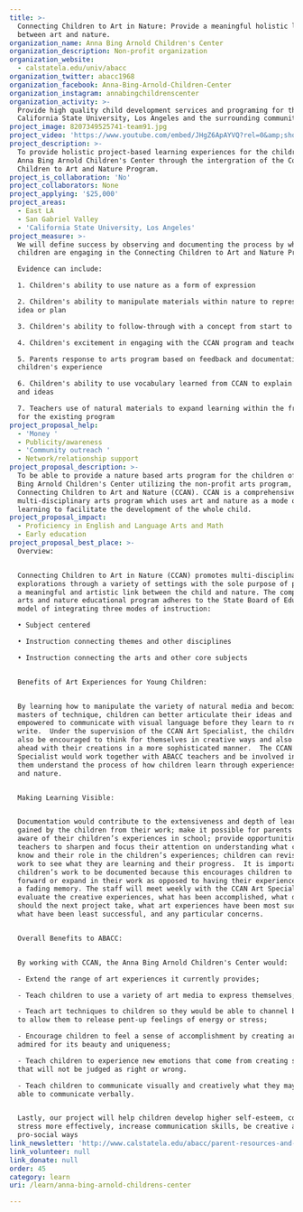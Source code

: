 ```yaml
---
title: >-
  Connecting Children to Art in Nature: Provide a meaningful holistic link
  between art and nature.
organization_name: Anna Bing Arnold Children's Center
organization_description: Non-profit organization
organization_website:
  - calstatela.edu/univ/abacc
organization_twitter: abacc1968
organization_facebook: Anna-Bing-Arnold-Children-Center
organization_instagram: annabingchildrenscenter
organization_activity: >-
  Provide high quality child development services and programing for the
  California State University, Los Angeles and the surrounding community.
project_image: 8207349525741-team91.jpg
project_video: 'https://www.youtube.com/embed/JHgZ6ApAYVQ?rel=0&amp;showinfo=0'
project_description: >-
  To provide holistic project-based learning experiences for the children of
  Anna Bing Arnold Children's Center through the intergration of the Connecting
  Children to Art and Nature Program.
project_is_collaboration: 'No'
project_collaborators: None
project_applying: '$25,000'
project_areas:
  - East LA
  - San Gabriel Valley
  - 'California State University, Los Angeles'
project_measure: >-
  We will define success by observing and documenting the process by which
  children are engaging in the Connecting Children to Art and Nature Program. 

  Evidence can include:

  1. Children's ability to use nature as a form of expression 

  2. Children's ability to manipulate materials within nature to represent an
  idea or plan

  3. Children's ability to follow-through with a concept from start to finish

  4. Children's excitement in engaging with the CCAN program and teacher

  5. Parents response to arts program based on feedback and documentation of the
  children's experience

  6. Children's ability to use vocabulary learned from CCAN to explain concepts
  and ideas

  7. Teachers use of natural materials to expand learning within the framework
  for the existing program
project_proposal_help:
  - 'Money '
  - Publicity/awareness
  - 'Community outreach '
  - Network/relationship support
project_proposal_description: >-
  To be able to provide a nature based arts program for the children of the Anna
  Bing Arnold Children's Center utilizing the non-profit arts program,
  Connecting Children to Art and Nature (CCAN). CCAN is a comprehensive
  multi-disciplinary arts program which uses art and nature as a mode of
  learning to facilitate the development of the whole child.
project_proposal_impact:
  - Proficiency in English and Language Arts and Math
  - Early education
project_proposal_best_place: >-
  Overview:


  Connecting Children to Art in Nature (CCAN) promotes multi-disciplinary
  explorations through a variety of settings with the sole purpose of providing
  a meaningful and artistic link between the child and nature. The comprehensive
  arts and nature educational program adheres to the State Board of Education’s
  model of integrating three modes of instruction:

  • Subject centered

  • Instruction connecting themes and other disciplines

  • Instruction connecting the arts and other core subjects


  Benefits of Art Experiences for Young Children:


  By learning how to manipulate the variety of natural media and becoming
  masters of technique, children can better articulate their ideas and be
  empowered to communicate with visual language before they learn to read and
  write.  Under the supervision of the CCAN Art Specialist, the children would
  also be encouraged to think for themselves in creative ways and also to move
  ahead with their creations in a more sophisticated manner.  The CCAN Art
  Specialist would work together with ABACC teachers and be involved in helping
  them understand the process of how children learn through experiences with art
  and nature. 


  Making Learning Visible:


  Documentation would contribute to the extensiveness and depth of learning
  gained by the children from their work; make it possible for parents to become
  aware of their children’s experiences in school; provide opportunities for the
  teachers to sharpen and focus their attention on understanding what children
  know and their role in the children’s experiences; children can revisit their
  work to see what they are learning and their progress.  It is important for
  children’s work to be documented because this encourages children to move
  forward or expand in their work as opposed to having their experiences only be
  a fading memory. The staff will meet weekly with the CCAN Art Specialist to
  evaluate the creative experiences, what has been accomplished, what directions
  should the next project take, what art experiences have been most successful,
  what have been least successful, and any particular concerns.


  Overall Benefits to ABACC:


  By working with CCAN, the Anna Bing Arnold Children's Center would:

  - Extend the range of art experiences it currently provides;

  - Teach children to use a variety of art media to express themselves;

  - Teach art techniques to children so they would be able to channel behavior
  to allow them to release pent-up feelings of energy or stress;

  - Encourage children to feel a sense of accomplishment by creating art that is
  admired for its beauty and uniqueness;

  - Teach children to experience new emotions that come from creating something
  that will not be judged as right or wrong.

  - Teach children to communicate visually and creatively what they may not be
  able to communicate verbally.


  Lastly, our project will help children develop higher self-esteem, cope with
  stress more effectively, increase communication skills, be creative and act in
  pro-social ways
link_newsletter: 'http://www.calstatela.edu/abacc/parent-resources-and-information#newsletter'
link_volunteer: null
link_donate: null
order: 45
category: learn
uri: /learn/anna-bing-arnold-childrens-center

---
```

